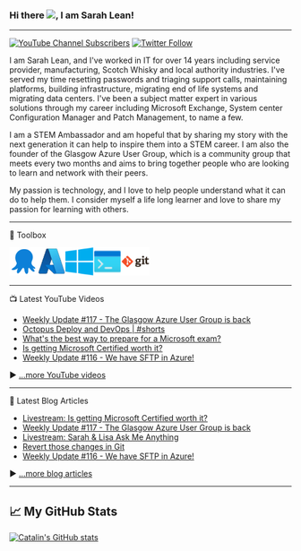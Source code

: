 ### Hi there <img src="https://raw.githubusercontent.com/MartinHeinz/MartinHeinz/master/wave.gif" width="30px">, I am Sarah Lean!

---

[![YouTube Channel Subscribers](https://img.shields.io/youtube/channel/subscribers/UCQ8U53KvEX2JuCe48MxmV3Q?label=People%20subscribed%20to%20my%20YouTube%20channel&style=social)](https://www.youtube.com/techielass?sub_confirmation=1) [![Twitter Follow](https://img.shields.io/twitter/follow/techielass?label=Twitter%20Followers&style=social)](https://twitter.com/intent/follow?screen_name=techielass)

I am Sarah Lean, and I've worked in IT for over 14 years including service provider, manufacturing, Scotch Whisky and local authority industries. I've served my time resetting passwords and triaging support calls, maintaining platforms, building infrastructure, migrating end of life systems and migrating data centers. I've been a subject matter expert in various solutions through my career including Microsoft Exchange, System center Configuration Manager and Patch Management, to name a few.

I am a STEM Ambassador and am hopeful that by sharing my story with the next generation it can help to inspire them into a STEM career. I am also the founder of the Glasgow Azure User Group, which is a community group that meets every two months and aims to bring together people who are looking to learn and network with their peers.

My passion is technology, and I love to help people understand what it can do to help them. I consider myself a life long learner and love to share my passion for learning with others.

---

🧰 Toolbox

<img src="https://github.com/weeyin83/weeyin83/blob/main/icons/Logo-Blue_140px_rgb.png" alt="Octopus Deploy" width="50" height="50"/><img src="https://github.com/weeyin83/weeyin83/blob/main/icons/azure.jpg" alt="Azure" width="50" height="50"/><img src="https://github.com/weeyin83/weeyin83/blob/main/icons/windows-logo.png" alt="Microsoft Windows" width="50" height="50"/><img src="https://github.com/weeyin83/weeyin83/blob/main/icons/powershell.svg" alt="PowerShell" width="50" height="50"/><img src="https://github.com/devicons/devicon/blob/master/icons/git/git-original-wordmark.svg" alt="Git" width="50" height="50"/>

---
📺 Latest YouTube Videos
<!-- YOUTUBE-VIDEOS-LIST:START -->
- [Weekly Update #117 - The Glasgow Azure User Group is back](https://www.youtube.com/watch?v=Eg1HgtuJxuY)
- [Octopus Deploy and DevOps | #shorts](https://www.youtube.com/watch?v=D3UUM2z4kFg)
- [What&#39;s the best way to prepare for a Microsoft exam?](https://www.youtube.com/watch?v=Av-6bZIF-EA)
- [Is getting Microsoft Certified worth it?](https://www.youtube.com/watch?v=qdwXXJ4H1Rk)
- [Weekly Update #116 - We have SFTP in Azure!](https://www.youtube.com/watch?v=JeX7G3mWTeI)
<!-- YOUTUBE-VIDEOS-LIST:END -->

 ▶ [...more YouTube videos](https://www.youtube.com/channel/techielass?sub_confirmation=1)

---

📘 Latest Blog Articles

<!-- BLOG-POST-LIST:START -->
- [Livestream: Is getting Microsoft Certified worth it?](https://www.techielass.com/is-getting-microsoft-certified-worth-it/)
- [Weekly Update #117 - The Glasgow Azure User Group is back](https://www.techielass.com/weekly-update-117/)
- [Livestream: Sarah &amp; Lisa Ask Me Anything](https://www.techielass.com/sarah-lisa-ask-me-anything/)
- [Revert those changes in Git](https://www.techielass.com/git-revert-last-commit/)
- [Weekly Update #116 - We have SFTP in Azure!](https://www.techielass.com/weekly-update-116/)
<!-- BLOG-POST-LIST:END -->

▶ [...more blog articles](https://www.techielass.com)

---

## &#x1f4c8; My GitHub Stats

[![Catalin's GitHub stats](https://github-readme-stats.vercel.app/api?username=weeyin83&theme=radical)](https://github.com/anuraghazra/github-readme-stats)
